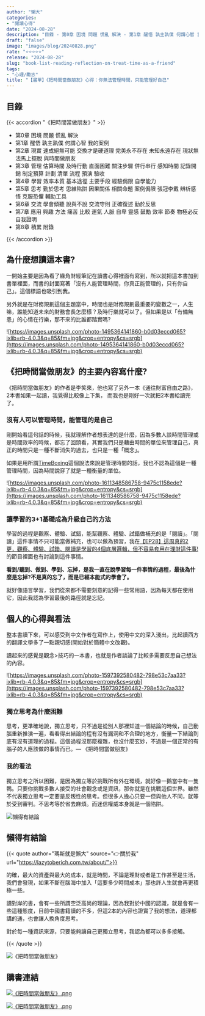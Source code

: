 ```yaml
---
author: "懶大"
categories:
- "閱讀心得"
date: "2024-08-28"
description: "目錄 - 第0章 困境 問題 慌亂 解決 - 第1章 醒悟 孰主孰僕 何謂心智 我的案例 - 第2章 現實 速成絕無可能 交換才是硬道理 完美永不存在 未知永遠存在 現狀無法馬上擺脫 與時間做朋友 - 第3章 管理 估算時間 及時行動 直面困難 關注步驟 併行串行 感知時間 記錄開銷 制定預算 計劃..."
draft: "false"
image: "images/blog/20240828.png"
rate: "⭐⭐⭐⭐⭐"
release: "2024-08-28"
slug: "book-list-reading-reflection-on-treat-time-as-a-friend"
tags:
- "心理/勵志"
title: "【書單】《把時間當做朋友》心得：你無法管理時間，只能管理好自己"
---
```

## 目錄

{{< accordion "《把時間當做朋友》" >}}

- 第0章 困境
問題
慌亂
解決
- 第1章 醒悟
孰主孰僕
何謂心智
我的案例
- 第2章 現實
速成絕無可能
交換才是硬道理
完美永不存在
未知永遠存在
現狀無法馬上擺脫
與時間做朋友
- 第3章 管理
估算時間
及時行動
直面困難
關注步驟
併行串行
感知時間
記錄開銷
制定預算
計劃
清單
流程
預演
驗收
- 第4章 學習
效率本質
基本途徑
主要手段
經驗侷限
自學能力
- 第5章 思考
勤於思考
思維陷阱
因果關係
相關命題
案例侷限
張冠李戴
辨析感悟
克服恐懼
輔助工具
- 第6章 交流
學會傾聽
說與不說
交流守則
正確復述
勤於反思
- 第7章 應用
興趣
方法
痛苦
比較
運氣
人脈
自卑
靈感
鼓勵
效率
節奏
物極必反
自我證明
- 第8章 積累
附錄

{{< /accordion >}}

## 為什麼想讀這本書?

一開始主要是因為看了綠角財經筆記在讀書心得裡面有寫到，所以就把這本書加到書單裡面，而書的封面寫著「沒有人能管理時間，你真正能管理的，只有你自己」。這個標語也吸引到我。

另外就是在財務規劃這個主題當中，時間也是財務規劃最重要的變數之一，人生嘛，誰能知道未來的財務會長怎麼樣？及時行樂就可以了。但如果是以「有備無患」的心情在行樂，那不來的比誰都踏實嗎?

![https://images.unsplash.com/photo-1495364141860-b0d03eccd065?ixlib=rb-4.0.3&q=85&fm=jpg&crop=entropy&cs=srgb](https://images.unsplash.com/photo-1495364141860-b0d03eccd065?ixlib=rb-4.0.3&q=85&fm=jpg&crop=entropy&cs=srgb)

## 《把時間當做朋友》的主要內容寫什麼?

《把時間當做朋友》的作者是李笑來，他也寫了另外一本《通往財富自由之路》，2本書如果一起讀，我覺得比較像上下集， 而我也是剛好一次就把2本書給讀完了。

### 沒有人可以管理時間，能管理的是自己

剛開始看這句話的時候，我就理解作者想表達的是什麼，因為多數人談時間管理或是時間效率的時候，都忘了回頭看，其實我們只是藉由時間的單位來管理自己，真正的時間只是一種不斷消失的過去，也只是一種「概念」。

如果是用所謂[TimeBoxing](https://zh.wikipedia.org/zh-tw/%E6%97%B6%E9%97%B4%E7%AE%A1%E7%90%86)這個說法來說是管理時間的話，我也不認為這個是一種管理時間，因為時間說穿了就是一種衡量的單位。

![https://images.unsplash.com/photo-1611348586758-9475c1158ede?ixlib=rb-4.0.3&q=85&fm=jpg&crop=entropy&cs=srgb](https://images.unsplash.com/photo-1611348586758-9475c1158ede?ixlib=rb-4.0.3&q=85&fm=jpg&crop=entropy&cs=srgb)

### 讓學習的3+1基礎成為升級自己的方法

學習的過程是觀察、體驗、試錯，能幫觀察、體驗、試錯做補充的是「閱讀」。「閱讀」這件事情不只可能當做補充，也可以做為預習，我在[【EP28】這周真的2更，觀察、體驗、試錯、閱讀是學習的4個底層邏輯，但不容易套用在理財這件事!](https://lazytoberich.com.tw/blog/ep28-this-week-really-2-updates-observation-experience-trial-and-error-reading-are-not-easy-to-apply-in-finance/)的節目裡面也有討論到這件事情。

**看到/聽到、做到、學到、忘掉，是我一直在說學習每一件事情的過程，最後為什麼是忘掉?不是真的忘了，而是已經本能式的學會了。**

就好像語言學習，我們從來都不需要刻意的記得一些常用語，因為每天都在使用它，因此我認為學習最後的路徑就是忘記。

## 個人的心得與看法

整本書讀下來，可以感受到中文作者在寫作上，使用中文的深入淺出，比起讀西方的翻譯文學多了一點親切感(開始對於簡體中文改觀)。

讀起來的感覺是觀念>技巧的一本書，也就是作者談論了比較多需要反思自己想法的內容。

![https://images.unsplash.com/photo-1597392580482-798e53c7aa33?ixlib=rb-4.0.3&q=85&fm=jpg&crop=entropy&cs=srgb](https://images.unsplash.com/photo-1597392580482-798e53c7aa33?ixlib=rb-4.0.3&q=85&fm=jpg&crop=entropy&cs=srgb)

### 獨立思考為什麼困難

思考，更準確地說，獨立思考，只不過是從別人那裡知道一個結論的時候，自己動腦重新推演一遍，看看得出結論的程有沒有漏洞和不合理的地方，衡量一下結論到底有沒有道理的過程。這個過程沒那麼複雜，也沒什麼玄妙，不過是一個正常的有腦子的人應該做的事情而已。— 《把時間當做朋友》 

### 我的看法

獨立思考之所以困難，是因為獨立等於挑戰所有外在環境，就好像一鵝當中有一隻鴨。只要你挑戰多數人接受的社會觀念或是資訊，那你就是在挑戰這個世界。雖然不代表獨立思考一定要是反叛性的思考。但很多人擔心只要一但與他人不同，就等於受到審判。不思考等於省去麻煩。而迷信權威本身就是一個陷阱。

![懶得有結論](/images/blog/lazytobeconclude.svg)

## 懶得有結論

{{< quote author="瑪斯就是懶大" source="👉關於我" url="https://lazytoberich.com.tw/about/">}}

的確，最大的資產與最大的成本，就是時間，不論是理財或者是工作甚至是生活，我們會發現，如果不斷在腦海中加入「這要多少時間成本」那也許人生就會再更積極一些。

讀對岸的書，會有一些所謂空泛高尚的理論，因為我對於中國的認識，就是會有一些這種態度，目前中國書籍讀的不多，但這2本的內容也證實了我的想法，道理都講的通，也會讓人換角度思考。

對於每一種資訊來源，只要能夠讓自己更獨立思考，我認為都可以多多接觸。

{{< /quote >}}

![《把時間當做朋友》](/images/blog/Lazytobestudious.svg)

## 購書連結

[![《把時間當做朋友》.png](/images/blog/books.png)
](https://www.books.com.tw/exep/assp.php/shamangels/products/E050169691?sloc=main&utm_source=shamangels&utm_medium=ap-books&utm_content=recommend&utm_campaign=ap-202409)

[![《把時間當做朋友》.png](/images/blog/momobooks.png)
](https://www.momoshop.com.tw/goods/GoodsDetail.jsp?i_code=11557481&memid=6000021729&cid=apuad&oid=1&osm=league)